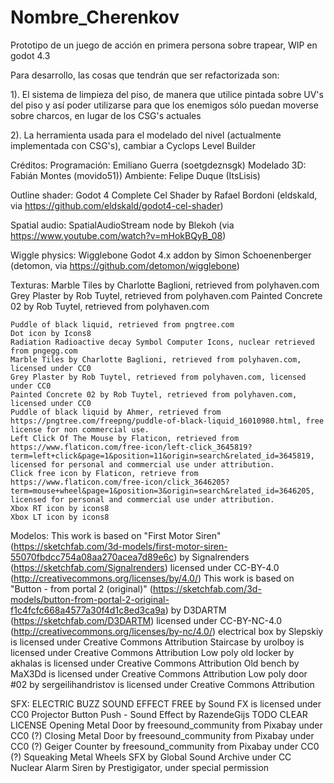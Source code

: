 # Nombre_Cherenkov

Prototipo de un juego de acción en primera persona sobre trapear, WIP en godot 4.3

Para desarrollo, las cosas que tendrán que ser refactorizada son:

1). El sistema de limpieza del piso, de manera que utilice pintada sobre UV's del piso y así poder utilizarse para que los enemigos sólo puedan moverse sobre charcos, en lugar de los CSG's actuales

2). La herramienta usada para el modelado del nivel (actualmente implementada con CSG's), cambiar a Cyclops Level Builder


Créditos:
Programación:  Emiliano Guerra (soetgdeznsgk)
Modelado 3D: Fabián Montes (movido51))
Ambiente: Felipe Duque (ItsLisis)

Outline shader:
    Godot 4 Complete Cel Shader by Rafael Bordoni (eldskald, via https://github.com/eldskald/godot4-cel-shader)

Spatial audio:
    SpatialAudioStream node by Blekoh (via https://www.youtube.com/watch?v=mHokBQyB_08)

Wiggle physics:
    Wigglebone Godot 4.x addon by Simon Schoenenberger (detomon, via https://github.com/detomon/wigglebone)


Texturas: 
    Marble Tiles by Charlotte Baglioni, retrieved from polyhaven.com
    Grey Plaster by Rob Tuytel, retrieved from polyhaven.com
    Painted Concrete 02 by Rob Tuytel, retrieved from polyhaven.com

    Puddle of black liquid, retrieved from pngtree.com
    Dot icon by Icons8
    Radiation Radioactive decay Symbol Computer Icons, nuclear retrieved from pngegg.com
    Marble Tiles by Charlotte Baglioni, retrieved from polyhaven.com, licensed under CC0
    Grey Plaster by Rob Tuytel, retrieved from polyhaven.com, licensed under CC0
    Painted Concrete 02 by Rob Tuytel, retrieved from polyhaven.com, licensed under CC0
    Puddle of black liquid by Ahmer, retrieved from https://pngtree.com/freepng/puddle-of-black-liquid_16010980.html, free license for non commercial use.
    Left Click Of The Mouse by Flaticon, retrieved from https://www.flaticon.com/free-icon/left-click_3645819?term=left+click&page=1&position=11&origin=search&related_id=3645819, licensed for personal and commercial use under attribution.
    Click free icon by Flaticon, retrieve from https://www.flaticon.com/free-icon/click_3646205?term=mouse+wheel&page=1&position=3&origin=search&related_id=3646205, licensed for personal and commercial use under attribution.
    Xbox RT icon by icons8
    Xbox LT icon by icons8

Modelos:
    This work is based on "First Motor Siren" (https://sketchfab.com/3d-models/first-motor-siren-55070fbdcc754a08aa270acea7d89e6c) by Signalrenders (https://sketchfab.com/Signalrenders) licensed under CC-BY-4.0 (http://creativecommons.org/licenses/by/4.0/)
    This work is based on "Button - from portal 2 (original)" (https://sketchfab.com/3d-models/button-from-portal-2-original-f1c4fcfc668a4577a30f4d1c8ed3ca9a) by D3DARTM (https://sketchfab.com/D3DARTM) licensed under CC-BY-NC-4.0 (http://creativecommons.org/licenses/by-nc/4.0/)
    electrical box by Slepskiy is licensed under Creative Commons Attribution
    Staircase by urolboy is licensed under Creative Commons Attribution
    Low poly old locker by akhalas is licensed under Creative Commons Attribution
    Old bench by MaX3Dd is licensed under Creative Commons Attribution
    Low poly door #02 by sergeilihandristov is licensed under Creative Commons Attribution

SFX:
    ELECTRIC BUZZ SOUND EFFECT FREE by Sound FX is licensed under CC0
    Projector Button Push - Sound Effect by RazendeGijs TODO CLEAR LICENSE
    Opening Metal Door by freesound_community from Pixabay under CC0 (?)
    Closing Metal Door by freesound_community from Pixabay under CC0 (?)
    Geiger Counter by freesound_community from Pixabay under CC0 (?)
    Squeaking Metal Wheels SFX by Global Sound Archive under CC
    Nuclear Alarm Siren by Prestigigator, under special permission
